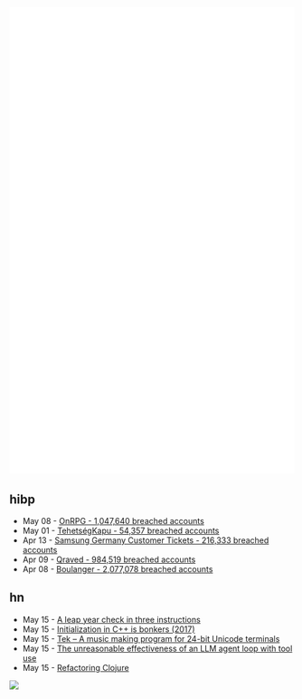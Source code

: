 ![Metrics](https://raw.githubusercontent.com/phixion/phixion/master/metrics.svg)

## hibp

<!--
for https://github.com/phixion/phixion/blob/main/.github/workflows/feeds.yml
-->
<!--START_SECTION:haveibeenpwnd-->
- May 08 - [OnRPG - 1,047,640 breached accounts](https://haveibeenpwned.com/PwnedWebsites#OnRPG)
- May 01 - [TehetségKapu - 54,357 breached accounts](https://haveibeenpwned.com/PwnedWebsites#TehetsegKapu)
- Apr 13 - [Samsung Germany Customer Tickets - 216,333 breached accounts](https://haveibeenpwned.com/PwnedWebsites#SamsungGermany)
- Apr 09 - [Qraved - 984,519 breached accounts](https://haveibeenpwned.com/PwnedWebsites#Qraved)
- Apr 08 - [Boulanger - 2,077,078 breached accounts](https://haveibeenpwned.com/PwnedWebsites#Boulanger)
<!--END_SECTION:haveibeenpwnd-->

## hn

<!--
for https://github.com/phixion/phixion/blob/main/.github/workflows/feeds.yml
-->
<!--START_SECTION:hn-->
- May 15 - [A leap year check in three instructions](https://hueffner.de/falk/blog/a-leap-year-check-in-three-instructions.html)
- May 15 - [Initialization in C++ is bonkers (2017)](https://blog.tartanllama.xyz/initialization-is-bonkers/)
- May 15 - [Tek – A music making program for 24-bit Unicode terminals](https://codeberg.org/unspeaker/tek)
- May 15 - [The unreasonable effectiveness of an LLM agent loop with tool use](https://sketch.dev/blog/agent-loop)
- May 15 - [Refactoring Clojure](https://www.orsolabs.com/post/refactoring-clojure-1/)
<!--END_SECTION:hn-->

<!--
for https://yhype.me
-->
![](https://hit.yhype.me/github/profile?user_id=13013670)
